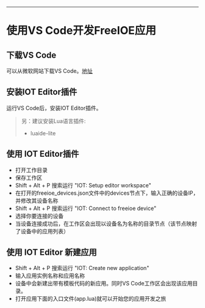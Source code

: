 
---

# 使用VS Code开发FreeIOE应用


## 下载VS Code

可以从微软网站下载VS Code。[地址](https://code.visualstudio.com/)


## 安装IOT Editor插件

运行VS Code后，安装IOT Editor插件。

> 另：建议安装Lua语言插件:
> * luaide-lite


## 使用 IOT Editor插件

* 打开工作目录
* 保存工作区
* Shift + Alt + P 搜索运行 "IOT: Setup editor workspace"
* 在打开的freeioe_devices.json文件中的devices节点下，输入正确的设备IP，并修改其设备名称
* Shift + Alt + P 搜索运行 "IOT: Connect to freeioe device"
* 选择你要连接的设备
* 当设备连接成功后，在工作区会出现以设备名为名称的目录节点（该节点映射了设备中的应用列表）


## 使用 IOT Editor 新建应用

* Shift + Alt + P 搜索运行 "IOT: Create new application"
* 输入应用实例名称和应用名称
* 设备中会新建出带有模板代码的新应用。同时VS Code工作区会出现该应用目录。
* 打开应用下面的入口文件(app.lua)就可以开始您的应用开发之旅

